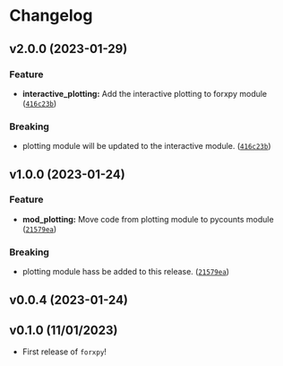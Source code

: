 # Changelog

<!--next-version-placeholder-->

## v2.0.0 (2023-01-29)
### Feature
* **interactive_plotting:** Add the interactive plotting                 to forxpy module ([`416c23b`](https://github.com/UBC-MDS/forxpy/commit/416c23be9bfca605fd85da3e05f024257d949ce5))

### Breaking
* plotting module will be updated to the interactive module. ([`416c23b`](https://github.com/UBC-MDS/forxpy/commit/416c23be9bfca605fd85da3e05f024257d949ce5))

## v1.0.0 (2023-01-24)
### Feature
* **mod_plotting:** Move code from plotting module                  to pycounts module ([`21579ea`](https://github.com/UBC-MDS/forxpy/commit/21579ea3692d857a10343bb30dd619ff83fb32e1))

### Breaking
* plotting module hass be added to this release. ([`21579ea`](https://github.com/UBC-MDS/forxpy/commit/21579ea3692d857a10343bb30dd619ff83fb32e1))

## v0.0.4 (2023-01-24)


## v0.1.0 (11/01/2023)

- First release of `forxpy`!
